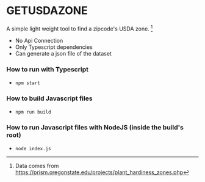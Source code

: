 # GETUSDAZONE

A simple light weight tool to find a zipcode's USDA zone. [^1]

- No Api Connection
- Only Typescript dependencies
- Can generate a json file of the dataset

### How to run with Typescript

- `npm start`

### How to build Javascript files

- `npm run build`

### How to run Javascript files with NodeJS (inside the build's root)

- `node index.js`

[^1]: Data comes from https://prism.oregonstate.edu/projects/plant_hardiness_zones.php
